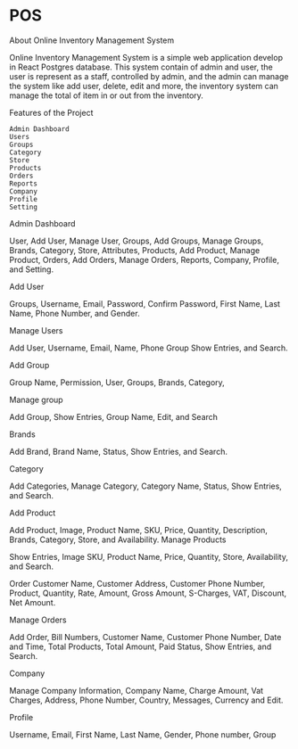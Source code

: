 # POS
About Online Inventory Management System

Online Inventory Management System is a simple web application develop in React Postgres database. This system contain of admin and user, the user is represent as a staff, controlled by admin, and the admin can manage the system like add user, delete, edit and more, the inventory system can manage the total of item in or out from the inventory.

Features of the Project

    Admin Dashboard
    Users
    Groups
    Category
    Store
    Products
    Orders
    Reports
    Company
    Profile
    Setting
    
Admin Dashboard

User, Add User, Manage User, Groups, Add Groups, Manage Groups, Brands, Category, Store, Attributes, Products, Add Product, Manage Product, Orders, Add Orders, Manage Orders, Reports, Company, Profile, and Setting.

Add User

Groups, Username, Email, Password, Confirm Password, First Name, Last Name, Phone Number, and Gender.

Manage Users

Add User, Username, Email, Name, Phone Group Show Entries, and Search.

Add Group

Group Name, Permission, User, Groups, Brands, Category,

Manage group

Add Group, Show Entries, Group Name, Edit, and Search

Brands

Add Brand, Brand Name, Status, Show Entries, and Search.

Category

Add Categories, Manage Category, Category Name, Status, Show Entries, and Search.

Add Product

Add Product, Image, Product Name, SKU, Price, Quantity, Description, Brands, Category, Store, and Availability.
Manage Products

Show Entries, Image SKU, Product Name, Price, Quantity, Store, Availability, and Search.

Order
Customer Name, Customer Address, Customer Phone Number, Product, Quantity, Rate, Amount, Gross Amount, S-Charges, VAT, Discount, Net Amount.

Manage Orders

Add Order, Bill Numbers, Customer Name, Customer Phone Number, Date and Time, Total Products, Total Amount, Paid Status, Show Entries, and Search.

Company

Manage Company Information, Company Name, Charge Amount, Vat Charges, Address, Phone Number, Country, Messages, Currency and Edit.

Profile

Username, Email, First Name, Last Name, Gender, Phone number, Group
